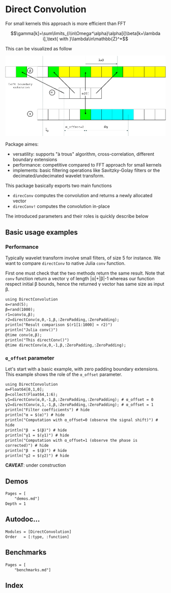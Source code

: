 # Direct Convolution

For small kernels this approach is more efficient than FFT

```math
\gamma[k]=\sum\limits_{i\in\Omega^\alpha}\alpha[i]\beta[k+\lambda i],\text{ with }\lambda\in\mathbb{Z}^*
``` 

This can be visualized as follow 

![](figures/a_offset.png)

Package aimes:
 - versatility: supports "à trous" algorithm, cross-correlation,
   different boundary extensions
 - performance: competitive compared to FFT approach for small kernels
 - implements: basic filtering operations like Savitzky-Golay filters
   or the decimated/undecimated wavelet transform.

This package basically exports two main functions 
 - `direcConv` computes the convolution and returns a newly allocated vector
 - `direcConv!` computes the convolution in-place

The introduced parameters and their roles is quickly describe below




## Basic usage examples

### Performance 

Typically wavelet transform involve small filters, of size 5 for
instance. We want to compare `directConv` to native Julia `conv`
function.

First one must check that the two methods return the same result. Note
that `conv` function return a vector γ of length |α|+|β|-1 whereas our
function respect initial β bounds, hence the returned γ vector has
same size as input β.

```@example
using DirectConvolution
α=rand(5);
β=rand(1000);
r1=conv(α,β);
r2=directConv(α,0,-1,β,:ZeroPadding,:ZeroPadding);
println("Result comparison $(r1[1:1000] ≈ r2)")
println("Julia conv()")
@time conv(α,β);
println("This directConv()")
@time directConv(α,0,-1,β,:ZeroPadding,:ZeroPadding);
```

### `α_offset` parameter
Let's start with a basic example, with zero padding boundary
extensions. This example shows the role of the `α_offset` parameter.

```@example
using DirectConvolution
α=Float64[0,1,0];
β=collect(Float64,1:6);
γ1=directConv(α,0,-1,β,:ZeroPadding,:ZeroPadding); # α_offset = 0
γ2=directConv(α,1,-1,β,:ZeroPadding,:ZeroPadding); # α_offset = 1
println("Filter coefficients") # hide
println("α = $(α)") # hide
println("Computation with α_offset=0 (observe the signal shift)") # hide
println("β  = $(β)") # hide
println("γ1 = $(γ1)") # hide
println("Computation with α_offset=1 (observe the phase is corrected)") # hide
println("β  = $(β)") # hide
println("γ2 = $(γ2)") # hide
```


**CAVEAT**: under construction

## Demos

```@contents
Pages = [
    "demos.md"]
Depth = 1
```

## Autodoc...

```@autodocs
Modules = [DirectConvolution]
Order   = [:type, :function]
```


## Benchmarks

```@contents
Pages = [
    "benchmarks.md"]
```

## Index

```@index
```
